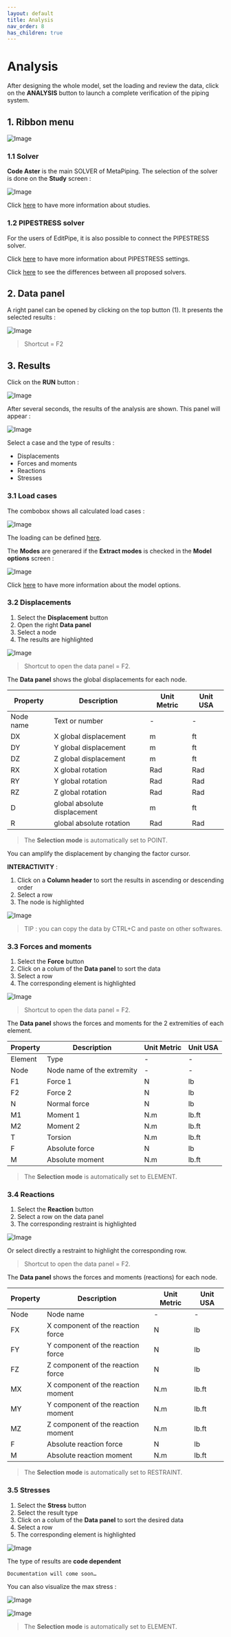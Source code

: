 ```yaml
---
layout: default
title: Analysis
nav_order: 8
has_children: true
---
```


# Analysis

After designing the whole model, set the loading and review the data, click on the **ANALYSIS** button to launch a complete verification of the piping system.

## 1. Ribbon menu

![Image](../Images/Analysis2.jpg)

### 1.1 Solver

**Code Aster** is the main SOLVER of MetaPiping. The selection of the solver is done on the **Study** screen :

![Image](../Images/Analysis1.jpg)

Click [here](https://documentation.metapiping.com/Explorer/Study.html) to have more information about studies.

### 1.2 PIPESTRESS solver

For the users of EditPipe, it is also possible to connect the PIPESTRESS solver.

Click [here](https://documentation.metapiping.com/Settings/General.html#5-pipestress) to have more information about PIPESTRESS settings.

Click [here](https://documentation.metapiping.com/Analysis/Solver.html#3-major-differences) to see the differences between all proposed solvers.

## 2. Data panel

A right panel can be opened by clicking on the top button (1). It presents the selected results :

![Image](../Images/Analysis5.jpg)

>Shortcut = F2

## 3. Results

Click on the **RUN** button :

![Image](../Images/Analysis3.jpg)

After several seconds, the results of the analysis are shown. This panel will appear :

![Image](../Images/Analysis4.jpg)

Select a case and the type of results :

- Displacements
- Forces and moments
- Reactions
- Stresses

### 3.1 Load cases

The combobox shows all calculated load cases :

![Image](../Images/Analysis7.jpg)

The loading can be defined [here](https://documentation.metapiping.com/Loads/index.html).

The **Modes** are generared if the **Extract modes** is checked in the **Model options** screen :

![Image](../Images/Analysis6.jpg)

Click [here](https://documentation.metapiping.com/Design/Specification/Options.html) to have more information about the model options.

### 3.2 Displacements

1. Select the **Displacement** button
2. Open the right **Data panel**
3. Select a node
4. The results are highlighted

![Image](../Images/Analysis8.jpg)

>Shortcut to open the data panel = F2.

The **Data panel** shows the global displacements for each node.

| Property | Description | Unit Metric | Unit USA |
| -------- | ----------- | ---- | ---- |
| Node name | Text or number | - | - |
| DX | X global displacement | m | ft |
| DY | Y global displacement  | m | ft |
| DZ | Z global displacement  | m | ft |
| RX | X global rotation | Rad | Rad |
| RY | Y global rotation  | Rad | Rad |
| RZ | Z global rotation  | Rad | Rad |
| D | global absolute displacement | m | ft |
| R | global absolute rotation | Rad | Rad |

>The **Selection mode** is automatically set to POINT.

You can amplify the displacement by changing the factor cursor.

**INTERACTIVITY** :

1. Click on a **Column header** to sort the results in ascending or descending order
2. Select a row
4. The node is  highlighted

![Image](../Images/Analysis9.jpg)

>TIP : you can copy the data by CTRL+C and paste on other softwares.

### 3.3 Forces and moments

1. Select the **Force** button
2. Click on a colum of the **Data panel** to sort the data
3. Select a row
4. The corresponding element is highlighted

![Image](../Images/Analysis10.jpg)

>Shortcut to open the data panel = F2.

The **Data panel** shows the forces and moments for the 2 extremities of each element.

| Property | Description | Unit Metric | Unit USA |
| -------- | ----------- | ---- | ---- |
| Element | Type | - | - |
| Node | Node name of the extremity | - | - |
| F1 | Force 1 | N | lb |
| F2 | Force 2 | N | lb |
| N | Normal force | N | lb |
| M1 | Moment 1 | N.m | lb.ft |
| M2 | Moment 2 | N.m | lb.ft |
| T | Torsion | N.m | lb.ft |
| F | Absolute force | N | lb |
| M | Absolute moment | N.m | lb.ft |

>The **Selection mode** is automatically set to ELEMENT.

### 3.4 Reactions

1. Select the **Reaction** button
2. Select a row on the data panel
3. The corresponding restraint is highlighted

![Image](../Images/Analysis11.jpg)

Or select directly a restraint to highlight the corresponding row.

>Shortcut to open the data panel = F2.

The **Data panel** shows the forces and moments (reactions) for each node.

| Property | Description | Unit Metric | Unit USA |
| -------- | ----------- | ---- | ---- |
| Node | Node name | - | - |
| FX | X component of the reaction force | N | lb |
| FY | Y component of the reaction force | N | lb |
| FZ | Z component of the reaction force | N | lb |
| MX | X component of the reaction moment | N.m | lb.ft |
| MY | Y component of the reaction moment | N.m | lb.ft |
| MZ | Z component of the reaction moment | N.m | lb.ft |
| F | Absolute reaction force | N | lb |
| M | Absolute reaction moment | N.m | lb.ft |

>The **Selection mode** is automatically set to RESTRAINT.

### 3.5 Stresses

1. Select the **Stress** button
2. Select the result type
3. Click on a colum of the **Data panel** to sort the desired data
4. Select a row
5. The corresponding element is highlighted

![Image](../Images/Analysis12.jpg)

The type of results are **code dependent**

    Documentation will come soon…

You can also visualize the max stress :

![Image](../Images/Analysis14.jpg)

![Image](../Images/Analysis13.jpg)

>The **Selection mode** is automatically set to ELEMENT.